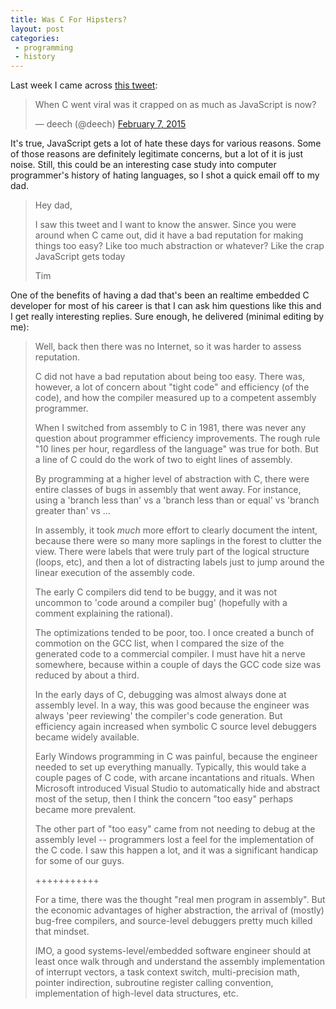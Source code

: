 ```yaml
---
title: Was C For Hipsters?
layout: post
categories:
 - programming
 - history
---
```



Last week I came across [this tweet][1]:

<blockquote class="twitter-tweet" lang="en"><p>When C went viral was it crapped on as much as JavaScript is now?</p>&mdash; deech (@deech) <a href="https://twitter.com/deech/status/564178220908417024">February 7, 2015</a></blockquote>
<script async src="//platform.twitter.com/widgets.js" charset="utf-8"></script>

It's true, JavaScript gets a lot of hate these days for various reasons. Some of those reasons are definitely legitimate 
concerns, but a lot of it is just noise. Still, this could be an interesting case study into computer programmer's 
history of hating languages, so I shot a quick email off to my dad.

> Hey dad,
>
> I saw this tweet and I want to know the answer. Since you were around when C came out, did it have a bad reputation 
> for making things too easy? Like too much abstraction or whatever? Like the crap JavaScript gets today
> 
> Tim

One of the benefits of having a dad that's been an realtime embedded C developer for most of his career is that I 
can ask him questions like this and I get really interesting replies. Sure enough, he delivered (minimal editing by me):

> Well, back then there was no Internet, so it was harder to assess reputation.
> 
> C did not have a bad reputation about being too easy.  There was, however, a lot of concern about "tight code" and 
> efficiency (of the code), and how the compiler measured up to a competent assembly programmer. 
> 
> When I switched from assembly to C in 1981, there was never any question about programmer efficiency 
> improvements.  The rough rule "10 lines per hour, regardless of the language" was true for both.  But a line of C could do the 
> work of two to eight lines of assembly.
>
> By programming at a higher level of abstraction with C, there were entire classes of bugs in assembly that went 
> away.  For instance, using a 'branch less than' vs a 'branch less than or equal' vs 'branch greater than' vs ...
>  
> In assembly, it took *much* more effort to clearly document the intent, because there were so many more saplings in 
> the forest to clutter the view. There were labels that were truly part of the logical structure (loops, etc), and 
> then a lot of distracting labels just to jump around the linear execution of the assembly code.
>  
> The early C compilers did tend to be buggy, and it was not uncommon to 'code around a compiler bug' (hopefully with 
> a comment explaining the rational). 
>  
> The optimizations tended to be poor, too.  I once created a bunch of commotion on the GCC list, when I compared 
> the size of the generated code to a commercial compiler.  I must have hit a nerve somewhere, because within a couple of 
> days the GCC code size was reduced by about a third.
>  
> In the early days of C, debugging was almost always done at assembly level.  In a way, this was good because the 
> engineer was always 'peer reviewing' the compiler's code generation.  But efficiency again increased when symbolic 
> C source level debuggers became widely available. 
>  
> Early Windows programming in C was painful, because the engineer needed to set up everything manually.  Typically, 
> this would take a couple pages of C code, with arcane incantations and rituals.  When Microsoft introduced Visual Studio 
> to automatically hide and abstract most of the setup, then I think the concern "too easy" perhaps became more 
> prevalent.
>  
> The other part of "too easy" came from not needing to debug at the assembly level -- programmers lost a feel for the 
> implementation of the C code.  I saw this happen a lot, and it was a significant handicap for some of our guys.
>  
> +++++++++++
>  
> For a time, there was the thought "real men program in assembly".  But the economic advantages of higher abstraction, 
> the arrival of (mostly) bug-free compilers, and source-level debuggers pretty much killed that mindset.
> 
> IMO, a good systems-level/embedded software engineer should at least once walk through and understand the assembly 
> implementation of interrupt vectors, a task context switch, multi-precision math, pointer indirection, subroutine 
> register calling convention, implementation of high-level data structures, etc.


 [1]: https://twitter.com/deech/status/564178220908417024
